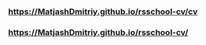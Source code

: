 ### https://MatjashDmitriy.github.io/rsschool-cv/cv
### https://MatjashDmitriy.github.io/rsschool-cv/